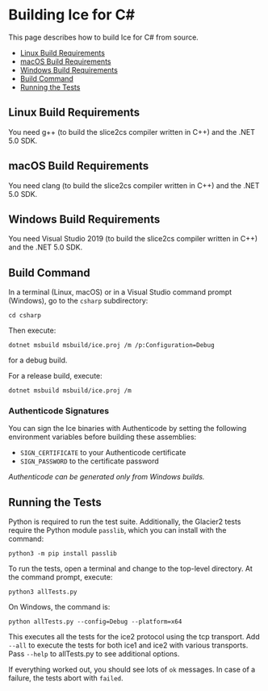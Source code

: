 # Building Ice for C#

This page describes how to build Ice for C# from source.

* [Linux Build Requirements](#linux-build-requirements)
* [macOS Build Requirements](#macos-build-requirements)
* [Windows Build Requirements](#windows-build-requirements)
* [Build Command](#build-command)
* [Running the Tests](#running-the-tests)

## Linux Build Requirements
You need g++ (to build the slice2cs compiler written in C++) and the .NET 5.0 SDK.

## macOS Build Requirements
You need clang (to build the slice2cs compiler written in C++) and the .NET 5.0 SDK.

## Windows Build Requirements
You need Visual Studio 2019 (to build the slice2cs compiler written in C++) and the .NET 5.0 SDK.

## Build Command

In a terminal (Linux, macOS) or in a Visual Studio command prompt (Windows), go to the `csharp` subdirectory:
```
cd csharp
```

Then execute:
```
dotnet msbuild msbuild/ice.proj /m /p:Configuration=Debug
```
for a debug build.

For a release build, execute:
```
dotnet msbuild msbuild/ice.proj /m
```

### Authenticode Signatures

You can sign the Ice binaries with Authenticode by setting the following environment variables before building these
assemblies:
 - `SIGN_CERTIFICATE` to your Authenticode certificate
 - `SIGN_PASSWORD` to the certificate password

*Authenticode can be generated only from Windows builds.*

## Running the Tests

Python is required to run the test suite. Additionally, the Glacier2 tests require the Python module `passlib`, which
you can install with the command:
```
python3 -m pip install passlib
```

To run the tests, open a terminal and change to the top-level directory. At the command prompt, execute:
```
python3 allTests.py
```

On Windows, the command is:
```
python allTests.py --config=Debug --platform=x64
```

This executes all the tests for the ice2 protocol using the tcp transport. Add `--all` to execute the tests for both
ice1 and ice2 with various transports. Pass `--help` to allTests.py to see additional options.

If everything worked out, you should see lots of `ok` messages. In case of a failure, the tests abort with `failed`.
